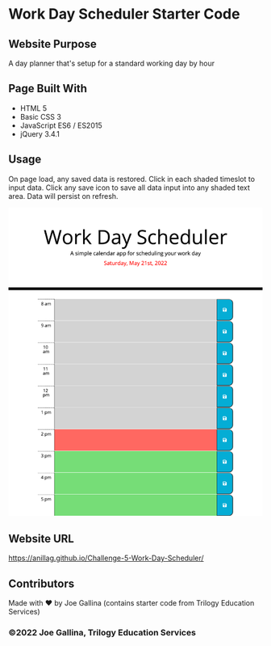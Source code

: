 # Work Day Scheduler Starter Code

## Website Purpose

A day planner that's setup for a standard working day by hour

## Page Built With

- HTML 5
- Basic CSS 3
- JavaScript ES6 / ES2015
- jQuery 3.4.1

## Usage

On page load, any saved data is restored. Click in each shaded timeslot to input data. Click any save icon to save all data input into any shaded text area. Data will persist on refresh.

![Screenshot of Work Day Scheduler](Work-Day-Scheduler_screenshot.png)

## Website URL

https://anillag.github.io/Challenge-5-Work-Day-Scheduler/

## Contributors

Made with ❤️ by Joe Gallina (contains starter code from Trilogy Education Services)

### ©️2022 Joe Gallina, Trilogy Education Services
